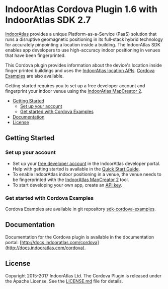 # IndoorAtlas Cordova Plugin 1.6 with IndoorAtlas SDK 2.7

[IndoorAtlas](https://www.indooratlas.com/) provides a unique Platform-as-a-Service (PaaS) solution that runs a disruptive geomagnetic positioning in its full-stack hybrid technology for accurately pinpointing a location inside a building. The IndoorAtlas SDK enables app developers to use high-accuracy indoor positioning in venues that have been fingerprinted.

This Cordova plugin provides information about the device's location inside finger printed buildings and uses the [IndoorAtlas location APIs](http://docs.indooratlas.com/cordova/api-documentation). [Cordova Examples](https://github.com/IndoorAtlas/sdk-cordova-examples) are also available.

Getting started requires you to set up a free developer account and fingerprint your indoor venue using the [IndoorAtlas MapCreator 2](https://play.google.com/store/apps/details?id=com.indooratlas.android.apps.jaywalker).

* [Getting Started](#getting-started)
    * [Set up your account](#set-up-your-account)
    * [Get started with Cordova Examples](#get-started-with-cordova-examples)
* [Documentation](#documentation)
* [License](#license)

## Getting Started

### Set up your account

* Set up your [free developer account](https://app.indooratlas.com) in the IndoorAtlas developer portal. Help with getting started is available in the [Quick Start Guide](http://docs.indooratlas.com/quick-start-guide.html).
* To enable IndoorAtlas indoor positioning in a venue, the venue needs to be fingerprinted with the [IndoorAtlas MapCreator 2](https://play.google.com/store/apps/details?id=com.indooratlas.android.apps.jaywalker) tool.
* To start developing your own app, create an [API key](https://app.indooratlas.com/apps).

### Get started with Cordova Examples

Cordova Examples are available in git repository [sdk-cordova-examples](https://github.com/IndoorAtlas/sdk-cordova-examples).

## Documentation

Documentation for the Cordova plugin is available in the documentation portal: [http://docs.indooratlas.com/cordova](http://docs.indooratlas.com/cordova).

## License

Copyright 2015-2017 IndoorAtlas Ltd. The Cordova Plugin is released under the Apache License. See the [LICENSE.md](https://github.com/IndoorAtlas/cordova-plugin/blob/master/LICENSE) file for details.
